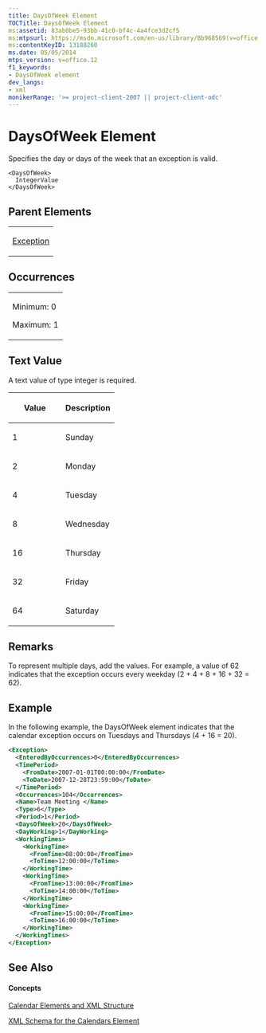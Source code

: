 ```yaml
---
title: DaysOfWeek Element
TOCTitle: DaysOfWeek Element
ms:assetid: 83ab0be5-93bb-41c0-bf4c-4a4fce3d2cf5
ms:mtpsurl: https://msdn.microsoft.com/en-us/library/Bb968569(v=office.12)
ms:contentKeyID: 13188260
ms.date: 05/05/2014
mtps_version: v=office.12
f1_keywords:
- DaysOfWeek element
dev_langs:
- xml
monikerRange: '>= project-client-2007 || project-client-odc'
---
```


# DaysOfWeek Element




Specifies the day or days of the week that an exception is valid.

    <DaysOfWeek>
      IntegerValue
    </DaysOfWeek>

## Parent Elements

<table>
<colgroup>
<col style="width: 100%" />
</colgroup>
<tbody>
<tr class="odd">
<td><p><a href="exception-element.md">Exception</a></p></td>
</tr>
</tbody>
</table>

## Occurrences

<table>
<colgroup>
<col style="width: 100%" />
</colgroup>
<tbody>
<tr class="odd">
<td><p>Minimum: 0</p>
<p>Maximum: 1</p></td>
</tr>
</tbody>
</table>

## Text Value

A text value of type integer is required.

<table>
<colgroup>
<col style="width: 50%" />
<col style="width: 50%" />
</colgroup>
<thead>
<tr class="header">
<th><p>Value</p></th>
<th><p>Description</p></th>
</tr>
</thead>
<tbody>
<tr class="odd">
<td><p>1</p></td>
<td><p>Sunday</p></td>
</tr>
<tr class="even">
<td><p>2</p></td>
<td><p>Monday</p></td>
</tr>
<tr class="odd">
<td><p>4</p></td>
<td><p>Tuesday</p></td>
</tr>
<tr class="even">
<td><p>8</p></td>
<td><p>Wednesday</p></td>
</tr>
<tr class="odd">
<td><p>16</p></td>
<td><p>Thursday</p></td>
</tr>
<tr class="even">
<td><p>32</p></td>
<td><p>Friday</p></td>
</tr>
<tr class="odd">
<td><p>64</p></td>
<td><p>Saturday</p></td>
</tr>
</tbody>
</table>

## Remarks

To represent multiple days, add the values. For example, a value of 62 indicates that the exception occurs every weekday (2 + 4 + 8 + 16 + 32 = 62).

## Example

In the following example, the DaysOfWeek element indicates that the calendar exception occurs on Tuesdays and Thursdays (4 + 16 = 20).

``` xml
<Exception>
  <EnteredByOccurrences>0</EnteredByOccurrences>
  <TimePeriod>
    <FromDate>2007-01-01T00:00:00</FromDate>
    <ToDate>2007-12-28T23:59:00</ToDate>
  </TimePeriod>
  <Occurrences>104</Occurrences>
  <Name>Team Meeting </Name>
  <Type>6</Type>
  <Period>1</Period>
  <DaysOfWeek>20</DaysOfWeek>
  <DayWorking>1</DayWorking>
  <WorkingTimes>
    <WorkingTime>
      <FromTime>08:00:00</FromTime>
      <ToTime>12:00:00</ToTime>
    </WorkingTime>
    <WorkingTime>
      <FromTime>13:00:00</FromTime>
      <ToTime>14:00:00</ToTime>
    </WorkingTime>
    <WorkingTime>
      <FromTime>15:00:00</FromTime>
      <ToTime>16:00:00</ToTime>
    </WorkingTime>
  </WorkingTimes>
</Exception>
```

## See Also

#### Concepts

[Calendar Elements and XML Structure](calendar-elements-and-xml-structure.md)

[XML Schema for the Calendars Element](xml-schema-for-the-calendars-element.md)

